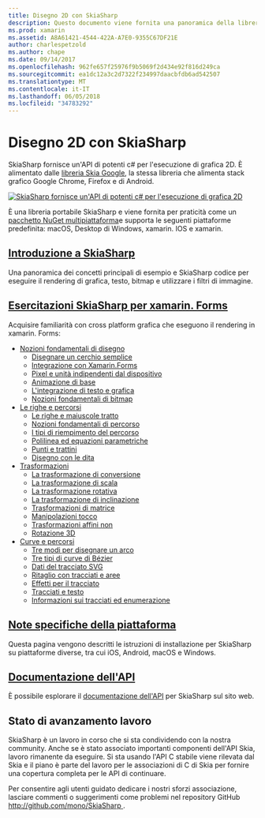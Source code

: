 ```yaml
---
title: Disegno 2D con SkiaSharp
description: Questo documento viene fornita una panoramica della libreria multipiattaforma 2D disegno con SkiaSharp. Fornisca un collegamento al relativo varie API e varie guide che descrivono SkiaSharp.
ms.prod: xamarin
ms.assetid: A8A61421-4544-422A-A7E0-9355C67DF21E
author: charlespetzold
ms.author: chape
ms.date: 09/14/2017
ms.openlocfilehash: 962fe657f25976f9b5069f2d434e92f816d249ca
ms.sourcegitcommit: ea1dc12a3c2d7322f234997daacbfdb6ad542507
ms.translationtype: MT
ms.contentlocale: it-IT
ms.lasthandoff: 06/05/2018
ms.locfileid: "34783292"
---
```

# <a name="2d-drawing-with-skiasharp"></a>Disegno 2D con SkiaSharp

SkiaSharp fornisce un'API di potenti c# per l'esecuzione di grafica 2D. È alimentato dalle [libreria Skia Google](http://skia.org), la stessa libreria che alimenta stack grafico Google Chrome, Firefox e di Android.

[![](images/ide-sml.png "SkiaSharp fornisce un'API di potenti c# per l'esecuzione di grafica 2D")](images/ide.png#lightbox)

È una libreria portabile SkiaSharp e viene fornita per praticità come un [pacchetto NuGet multipiattaforma](https://www.nuget.org/packages/SkiaSharp)e supporta le seguenti piattaforme predefinita: macOS, Desktop di Windows, xamarin. IOS e xamarin.

## <a name="introduction-to-skiasharpgraphics-gamesskiasharpintroductionmd"></a>[Introduzione a SkiaSharp](~/graphics-games/skiasharp/introduction.md)

Una panoramica dei concetti principali di esempio e SkiaSharp codice per eseguire il rendering di grafica, testo, bitmap e utilizzare i filtri di immagine.

## <a name="skiasharp-tutorials-for-xamarinformsxamarin-formsuser-interfacegraphicsskiasharpindexmd"></a>[Esercitazioni SkiaSharp per xamarin. Forms](~/xamarin-forms/user-interface/graphics/skiasharp/index.md)

Acquisire familiarità con cross platform grafica che eseguono il rendering in xamarin. Forms:

- [Nozioni fondamentali di disegno](~/xamarin-forms/user-interface/graphics/skiasharp/basics/index.md)
  * [Disegnare un cerchio semplice](~/xamarin-forms/user-interface/graphics/skiasharp/basics/circle.md)
  * [Integrazione con Xamarin.Forms](~/xamarin-forms/user-interface/graphics/skiasharp/basics/integration.md)
  * [Pixel e unità indipendenti dal dispositivo](~/xamarin-forms/user-interface/graphics/skiasharp/basics/pixels.md)
  * [Animazione di base](~/xamarin-forms/user-interface/graphics/skiasharp/basics/animation.md)
  * [L'integrazione di testo e grafica](~/xamarin-forms/user-interface/graphics/skiasharp/basics/text.md)
  * [Nozioni fondamentali di bitmap](~/xamarin-forms/user-interface/graphics/skiasharp/basics/bitmaps.md)
- [Le righe e percorsi](~/xamarin-forms/user-interface/graphics/skiasharp/paths/index.md)
  * [Le righe e maiuscole tratto](~/xamarin-forms/user-interface/graphics/skiasharp/paths/lines.md)
  * [Nozioni fondamentali di percorso](~/xamarin-forms/user-interface/graphics/skiasharp/paths/paths.md)
  * [I tipi di riempimento del percorso](~/xamarin-forms/user-interface/graphics/skiasharp/paths/fill-types.md)
  * [Polilinea ed equazioni parametriche](~/xamarin-forms/user-interface/graphics/skiasharp/paths/polylines.md)
  * [Punti e trattini](~/xamarin-forms/user-interface/graphics/skiasharp/paths/dots.md)
  * [Disegno con le dita](~/xamarin-forms/user-interface/graphics/skiasharp/paths/finger-paint.md)
- [Trasformazioni](~/xamarin-forms/user-interface/graphics/skiasharp/transforms/index.md)
  * [La trasformazione di conversione](~/xamarin-forms/user-interface/graphics/skiasharp/transforms/translate.md)
  * [La trasformazione di scala](~/xamarin-forms/user-interface/graphics/skiasharp/transforms/scale.md)
  * [La trasformazione rotativa](~/xamarin-forms/user-interface/graphics/skiasharp/transforms/rotate.md)
  * [La trasformazione di inclinazione](~/xamarin-forms/user-interface/graphics/skiasharp/transforms/skew.md)
  * [Trasformazioni di matrice](~/xamarin-forms/user-interface/graphics/skiasharp/transforms/matrix.md)
  * [Manipolazioni tocco](~/xamarin-forms/user-interface/graphics/skiasharp/transforms/touch.md)
  * [Trasformazioni affini non](~/xamarin-forms/user-interface/graphics/skiasharp/transforms/non-affine.md)
  * [Rotazione 3D](~/xamarin-forms/user-interface/graphics/skiasharp/transforms/3d-rotation.md)
- [Curve e percorsi](~/xamarin-forms/user-interface/graphics/skiasharp/curves/index.md)
  * [Tre modi per disegnare un arco](~/xamarin-forms/user-interface/graphics/skiasharp/curves/arcs.md)
  * [Tre tipi di curve di Bézier](~/xamarin-forms/user-interface/graphics/skiasharp/curves/beziers.md)
  * [Dati del tracciato SVG](~/xamarin-forms/user-interface/graphics/skiasharp/curves/path-data.md)
  * [Ritaglio con tracciati e aree](~/xamarin-forms/user-interface/graphics/skiasharp/curves/clipping.md)
  * [Effetti per il tracciato](~/xamarin-forms/user-interface/graphics/skiasharp/curves/effects.md)
  * [Tracciati e testo](~/xamarin-forms/user-interface/graphics/skiasharp/curves/text-paths.md)
  * [Informazioni sui tracciati ed enumerazione](~/xamarin-forms/user-interface/graphics/skiasharp/curves/information.md)

## <a name="platform-specific-notesgraphics-gamesskiasharpplatformmd"></a>[Note specifiche della piattaforma](~/graphics-games/skiasharp/platform.md)

Questa pagina vengono descritti le istruzioni di installazione per SkiaSharp su piattaforme diverse, tra cui iOS, Android, macOS e Windows.

## <a name="api-documentationhttpsdeveloperxamarincomapinamespaceskiasharp"></a>[Documentazione dell'API](https://developer.xamarin.com/api/namespace/SkiaSharp/)

È possibile esplorare il [documentazione dell'API](https://developer.xamarin.com/api/namespace/SkiaSharp/) per SkiaSharp sul sito web.

## <a name="work-in-progress"></a>Stato di avanzamento lavoro

SkiaSharp è un lavoro in corso che si sta condividendo con la nostra community. Anche se è stato associato importanti componenti dell'API Skia, lavoro rimanente da eseguire. Si sta usando l'API C stabile viene rilevata dal Skia e il piano è parte del lavoro per le associazioni di C di Skia per fornire una copertura completa per le API di continuare.

Per consentire agli utenti guidato dedicare i nostri sforzi associazione, lasciare commenti o suggerimenti come problemi nel repository GitHub [ http://github.com/mono/SkiaSharp ](http://github.com/mono/SkiaSharp).
